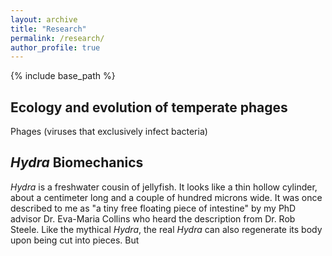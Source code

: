 ```yaml
---
layout: archive
title: "Research"
permalink: /research/
author_profile: true
---
```


{% include base_path %}
<!--- header: --->
<!--- overlay_image: galaxy2.jpg --->


## Ecology and evolution of temperate phages

Phages (viruses that exclusively infect bacteria) 
## *Hydra* Biomechanics
*Hydra* is a freshwater cousin of jellyfish. It looks like a thin hollow cylinder, about a centimeter long and a couple of hundred microns wide. It was once described to me as "a tiny free floating piece of intestine" by my PhD advisor Dr. Eva-Maria Collins who heard the description from Dr. Rob Steele. Like the mythical *Hydra*, the real *Hydra* can also regenerate its body upon being cut into pieces. But 

